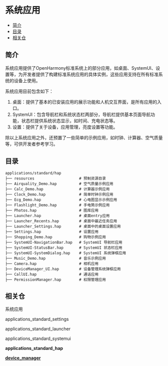 # 系统应用<a name="ZH-CN_TOPIC_0000001162045697"></a>

-   [简介](#section110mcpsimp)
-   [目录](#section11948105210591)
-   [相关仓](#section120mcpsimp)

## 简介<a name="section110mcpsimp"></a>

系统应用提供了OpenHarmony标准系统上的部分应用，如桌面、SystemUI、设置等，为开发者提供了构建标准系统应用的具体实例，这些应用支持在所有标准系统的设备上使用。

系统应用目前包含如下：

1.  桌面：提供了基本的已安装应用的展示功能和人机交互界面，是所有应用的入口。
2.  SystemUI：包含导航栏和系统状态栏两部分，导航栏提供基本页面导航功能，状态栏提供系统状态显示，如时间、充电状态等。
3.  设置：提供了关于设备，应用管理，亮度设置等功能。

除以上系统应用之外，还预置了一些简单的示例应用，如时钟、计算器、空气质量等，可供开发者参考学习。

## 目录<a name="section11948105210591"></a>

```
applications/standard/hap
├── resources                    # 预制资源目录
├── Airquality_Demo.hap          # 空气质量示例应用
├── Calc_Demo.hap                # 计算器示例应用
├── Clock_Demo.hap               # 简单时钟示例应用
├── Ecg_Demo.hap                 # 心电图显示示例应用
├── Flashlight_Demo.hap          # 手电筒示例应用
├── Photos.hap                   # 图库应用
├── Launcher.hap                 # 桌面entry应用
├── Launcher_Recents.hap         # 桌面中最近任务应用
├── Launcher_Settings.hap        # 桌面中的桌面设置应用
├── Settings.hap                 # 设置应用
├── Shopping_Demo.hap            # 购物示例应用
├── SystemUI-NavigationBar.hap   # SystemUI 导航栏应用
├── SystemUI-StatusBar.hap       # SystemUI 状态栏应用
├── SystemUI-SystemDialog.hap    # SystemUI 系统弹框应用
├── Music_Demo.hap               # 音乐示例应用
├── Camera.hap                   # 相机应用
├── DeviceManager_UI.hap         # 设备管理系统弹框应用
├── CallUI.hap                   # 通话应用
├── PermissionManager.hap        # 权限管理应用
```

## 相关仓<a name="section120mcpsimp"></a>

系统应用

applications\_standard\_settings

applications\_standard\_launcher

applications\_standard\_systemui

**applications\_standard\_hap**

**[device_manager](https://gitee.com/openharmony/device_manager)**

